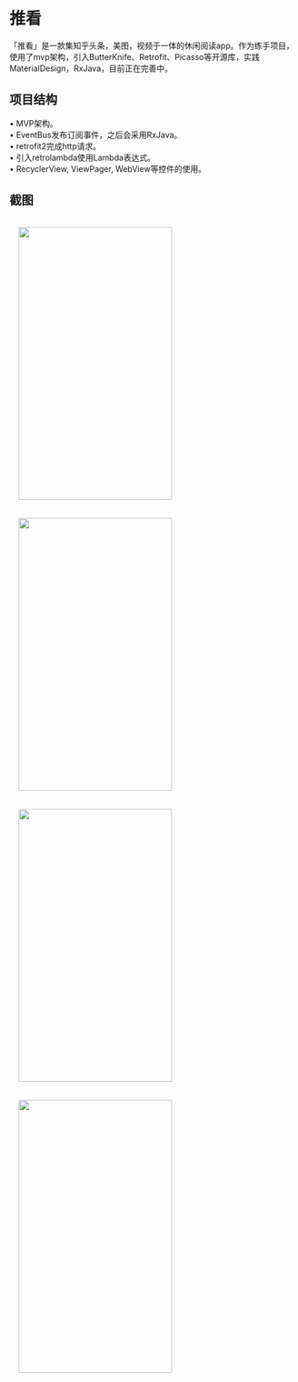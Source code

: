 # 推看
「推看」是一款集知乎头条，美图，视频于一体的休闲阅读app。作为练手项目，使用了mvp架构，引入ButterKnife、Retrofit、Picasso等开源库，实践MaterialDesign，RxJava，目前正在完善中。
## 项目结构
•	MVP架构。<Br>
•	EventBus发布订阅事件，之后会采用RxJava。<Br>
•	retrofit2完成http请求。<Br>
•	引入retrolambda使用Lambda表达式。<Br>
•	RecyclerView, ViewPager, WebView等控件的使用。<Br>
## 截图
 <img src="https://github.com/homcin/ZhifuNews/blob/master/img/1.png" width = "270" height = "480" align=center hspace="16" vspace="16"/>
 <img src="https://github.com/homcin/ZhifuNews/blob/master/img/2.png" width = "270" height = "480" align=center hspace="16" vspace="16"/>
 <img src="https://github.com/homcin/ZhifuNews/blob/master/img/3.png" width = "270" height = "480" align=center hspace="16" vspace="16"/>
 <img src="https://github.com/homcin/ZhifuNews/blob/master/img/4.png" width = "270" height = "480" align=center hspace="16" vspace="16"/>
